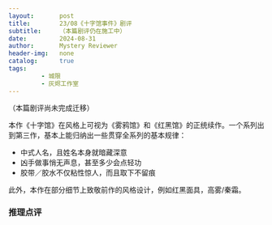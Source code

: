 ```yaml
---
layout:       post
title:        23/08《十字馆事件》剧评
subtitle:     （本篇剧评仍在施工中）
date:         2024-08-31
author:       Mystery Reviewer
header-img:   none
catalog:      true
tags:
         - 城限
         - 灰烬工作室
---
```


（本篇剧评尚未完成迁移）

本作《十字馆》在风格上可视为《雾鸦馆》和《红黑馆》的正统续作。一个系列出到第三作，基本上能归纳出一些贯穿全系列的基本规律：

* 中式人名，且姓名本身就暗藏深意
* 凶手做事悄无声息，甚至多少会点轻功
* 胶带／胶水不仅粘性惊人，而且取下不留痕

此外，本作在部分细节上致敬前作的风格设计，例如红黑面具，高雾/秦霜。

### 推理点评

